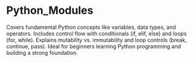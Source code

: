 # Python_Modules
Covers fundamental Python concepts like variables, data types, and operators. Includes control flow with conditionals (if, elif, else) and loops (for, while). Explains mutability vs. immutability and loop controls (break, continue, pass). Ideal for beginners learning Python programming and building a strong foundation.
